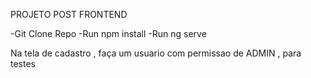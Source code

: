 
PROJETO POST FRONTEND 

-Git Clone Repo
-Run npm install
-Run ng serve


Na tela de cadastro , faça um usuario com permissao de ADMIN , para testes
